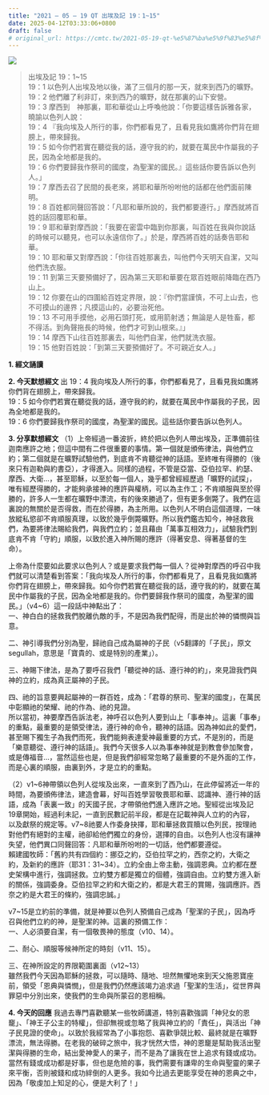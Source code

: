 ```yaml
---
title: "2021 – 05 – 19 QT 出埃及記 19：1~15"
date: 2025-04-12T03:33:06+0800
draft: false
# original_url: https://cmtc.tw/2021-05-19-qt-%e5%87%ba%e5%9f%83%e5%8f%8a%e8%a8%98-19%ef%bc%9a115
---
```


![](/images/qt.jpg)
> 出埃及記 19：1\~15  
> 19：1 以色列人出埃及地以後，滿了三個月的那一天，就來到西乃的曠野。  
> 19：2 他們離了利非訂，來到西乃的曠野，就在那裏的山下安營。  
> 19：3 摩西到　神那裏，耶和華從山上呼喚他說：「你要這樣告訴雅各家，曉諭以色列人說：  
> 19：4 『我向埃及人所行的事，你們都看見了，且看見我如鷹將你們背在翅膀上，帶來歸我。  
> 19：5 如今你們若實在聽從我的話，遵守我的約，就要在萬民中作屬我的子民，因為全地都是我的。  
> 19：6 你們要歸我作祭司的國度，為聖潔的國民。』這些話你要告訴以色列人。」  
> 19：7 摩西去召了民間的長老來，將耶和華所吩咐他的話都在他們面前陳明。  
> 19：8 百姓都同聲回答說：「凡耶和華所說的，我們都要遵行。」摩西就將百姓的話回覆耶和華。  
> 19：9 耶和華對摩西說：「我要在密雲中臨到你那裏，叫百姓在我與你說話的時候可以聽見，也可以永遠信你了。」於是，摩西將百姓的話奏告耶和華。  
> 19：10 耶和華又對摩西說：「你往百姓那裏去，叫他們今天明天自潔，又叫他們洗衣服。  
> 19：11 到第三天要預備好了，因為第三天耶和華要在眾百姓眼前降臨在西乃山上。  
> 19：12 你要在山的四圍給百姓定界限，說：『你們當謹慎，不可上山去，也不可摸山的邊界；凡摸這山的，必要治死他。  
> 19：13 不可用手摸他，必用石頭打死，或用箭射透；無論是人是牲畜，都不得活。到角聲拖長的時候，他們才可到山根來。』」  
> 19：14 摩西下山往百姓那裏去，叫他們自潔，他們就洗衣服。  
> 19：15 他對百姓說：「到第三天要預備好了。不可親近女人。」

**1. 經文誦讀**

**2.  今天默想經文**
出 19：4 我向埃及人所行的事，你們都看見了，且看見我如鷹將你們背在翅膀上，帶來歸我。  
19：5 如今你們若實在聽從我的話，遵守我的約，就要在萬民中作屬我的子民，因為全地都是我的。  
19：6 你們要歸我作祭司的國度，為聖潔的國民。這些話你要告訴以色列人。

**3. 分享默想經文**
（1）上帝經過一番波折，終於把以色列人帶出埃及，正準備前往迦南應許之地；但這中間有二件很重要的事情。第一個就是頒佈律法，與他們立約；第二個就是在曠野試驗他們，到底肯不肯聽從神的話語。至終唯有得勝的（後來只有迦勒與約書亞），才得進入。同樣的過程，不管是亞當、亞伯拉罕、約瑟、摩西、大衛…，甚至耶穌，以至於每一個人，幾乎都曾經經歷過「曠野的試探」，唯有經歷得勝的，才能夠承接神的應許與權柄，可以為主作工；不肯順服與至於得勝的，許多人一生都在曠野中漂流，有的後來勝過了，但有更多倒斃了。我們在這裏說的無關於是否得救，而在於得勝，為主所用。以色列人不明白這個道理，一味放縱私慾卻不肯順服真理，以致於幾乎倒斃曠野。所以我們鑑古知今，神拯救我們，為要將律法賜給我們，與我們立約；並且藉由「萬事互相效力」，試驗我們到底肯不肯「守約」順服，以致於進入神所賜的應許（得著安息、得著基督的生命）。

上帝為什麼要如此要求以色列人？或是要求我們每一個人？從神對摩西的呼召中我們就可以清楚看到答案：「我向埃及人所行的事，你們都看見了，且看見我如鷹將你們背在翅膀上，帶來歸我。如今你們若實在聽從我的話，遵守我的約，就要在萬民中作屬我的子民，因為全地都是我的。你們要歸我作祭司的國度，為聖潔的國民。」（v4\~6）這一段話中神點出了：  
一、神白白的拯救我們脫離仇敵的手，不是因為我們配得，而是出於神的憐憫與旨意。

二、神引導我們分別為聖，歸祂自己成為屬神的子民（v5翻譯的「子民」，原文segullah，意思是「寶貴的、或是特別的產業」）。

三、神賜下律法，是為了要呼召我們「聽從神的話、遵行神的約」，來見證我們與神的立約，成為真正屬神的子民。

四、祂的旨意要興起屬神的一群百姓，成為：「君尊的祭司、聖潔的國度」，在萬民中彰顯祂的榮耀、祂的作為、祂的見證。  
所以當初，神要摩西告訴法老，神呼召以色列人要到山上「事奉神」。這裏「事奉」的重點，最重要的是領受律法，遵行神的命令，聽神的話語。因為神如此的愛們，甚至賜下獨生子為我們而死，我們能夠表達愛神最重要的方式，不是別的，而是「樂意聽從、遵行神的話語」。我們今天很多人以為事奉神就是到教會參加聚會，或是傳福音…，當然這些也是，但是我們卻經常忽略了最重要的不是外面的工作，而是心裏的順服，由裏到外，才是立約的重點。

（2）v1\~6神帶領以色列人從埃及出來，一直來到了西乃山，在此停留將近一年的時間，為要頒佈律法，建造會幕，好叫百姓學習敬畏耶和華、認識神、遵行神的話語，成為「表裏一致」的天國子民，才帶領他們進入應許之地。聖經從出埃及記 19章開始，經過利未記，一直到民數記前半段，都是在記載神與人立約的內容，以及獻祭的規定等。v7\~8祂要人作委身抉擇，耶和華拯救買贖以色列民，按理祂對他們有絕對的主權，祂卻給他們獨立的身份，選擇的自由。以色列人也沒有讓神失望，他們異口同聲回答：凡耶和華所吩咐的一切話，他們都要遵從。  
賴建國牧師：「舊約共有四個約：挪亞之約，亞伯拉罕之約，西奈之約，大衛之約，及新約的應許（耶31：31\~34）。立約全由上帝主動，強調恩典。立約都在歷史架構中進行，強調拯救。立約雙方都是獨立的個體，強調自由。立約雙方進入新的關係，強調委身。亞伯拉罕之約和大衛之約，都是大君王的賞賜，強調應許。西奈之約是大君王的條約，強調忠誠。」

v7\~15是立約前的準備，就是神要以色列人預備自己成為「聖潔的子民」，因為呼召與他們立約的神，是聖潔的神。這裏的預備工作：  
一、人必須要自潔，有一個敬畏神的態度（v10、14）。

二、耐心、順服等候神所定的時刻（v11、15）。

三、在神所設定的界限範圍裏面（v12\~13）  
雖然我們今天因為耶穌的拯救，可以隨時、隨地、坦然無懼地來到天父施恩寶座前，領受「恩典與憐憫」，但是我們仍然應該竭力追求過「聖潔的生活」，從世界與罪惡中分別出來，使我們的生命與所蒙召的恩相稱。

**4. 今天的回應**
我過去專門喜歡聽某一些牧師講道，特別喜歡強調「神兒女的恩竉」、「神王子公主的特權」，但卻無視或忽略了我與神立約的「責任」，與活出「神子民見證的使命」。以致於我經常為了小事抱怨、喜歡爭競比較、最終就是在曠野漂流，無法得勝。在老我的破碎之旅中，我才恍然大悟，神的恩竉是幫助我活出聖潔與得勝的生命，結出愛神愛人的果子，而不是為了讓我在世上追求有錢或成功。當然有錢或成功都是好事，但也是危險的事，我們需要有謙卑的生命與聖靈的果子來平衡，否則被錢和成功絆倒的人更多。我如今比過去更能享受在神的恩典之中，因為「敬虔加上知足的心，便是大利了！」
